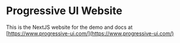 # Progressive UI Website

This is the NextJS website for the demo and docs at [https://www.progressive-ui.com/](https://www.progressive-ui.com/)
